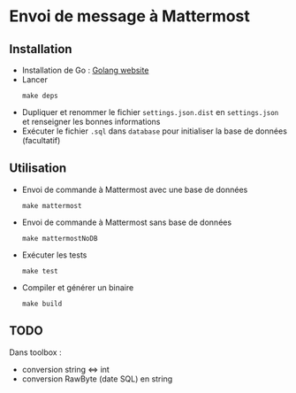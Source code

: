 # Envoi de message à Mattermost

## Installation
- Installation de Go : [Golang website](https://golang.org/doc/install#install)
- Lancer
    ```
    make deps
    ```
- Dupliquer et renommer le fichier `settings.json.dist` en `settings.json` et renseigner les bonnes informations
- Exécuter le fichier `.sql` dans `database` pour initialiser la base de données (facultatif)

## Utilisation
- Envoi de commande à Mattermost avec une base de données
    ```
    make mattermost
    ```
- Envoi de commande à Mattermost sans base de données
    ```
    make mattermostNoDB
    ```
- Exécuter les tests
    ```
    make test
    ```
- Compiler et générer un binaire
    ```
    make build
    ```

## TODO
Dans toolbox :
- conversion string <=> int
- conversion RawByte (date SQL) en string

